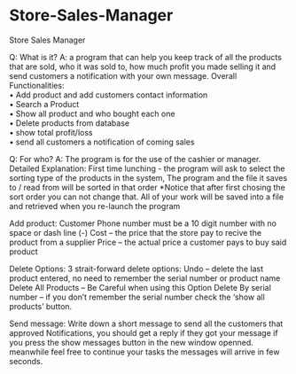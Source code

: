 # Store-Sales-Manager
Store Sales Manager

Q: What is it?
A: a program that can help you keep track of all the products that are sold, who it was sold to, how much profit you made selling it and send customers a notification with your own message.
Overall Functionalities:  
•	Add product and add customers contact information  
•	Search a Product  
•	Show all product and who bought each one  
•	Delete products from database  
•	show total profit/loss  
•	send all customers a notification of coming sales  

Q: For who? 
A: The program is for the use of the cashier or manager.
Detailed Explanation:
First time lunching - the program will ask to select the sorting type of the products in the system, The program and the file it saves to / read from will be sorted in that order
*Notice that after first chosing the sort order you can not change that.
All of your work will be saved into a file and retrieved when you re-launch the program

Add product:
Customer Phone number must be a 10 digit number with no space or dash line (-)
Cost – the price that the store pay to recive the product from a supplier
Price – the actual price a customer pays to buy said product

Delete Options:
3 strait-forward delete options:
Undo – delete the last product entered, no need to remember the serial number or product name
Delete All Products – Be Careful when using this Option
Delete By serial number – if you don’t remember the serial number check the ‘show all products’ button.


Send message:
Write down a short message to send all the customers that approved Notifications, 
you should get a reply if they got your message if you press the show messages button in the new window openned.
meanwhile feel free to continue your tasks the messages will arrive in few seconds.

